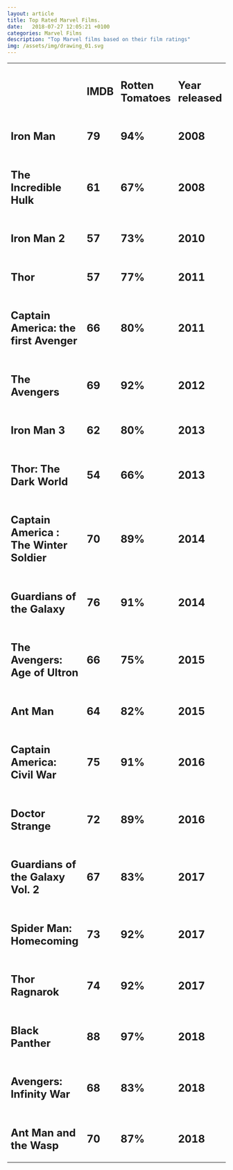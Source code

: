 ```yaml
---
layout: article
title: Top Rated Marvel Films.
date:   2018-07-27 12:05:21 +0100
categories: Marvel Films 
description: "Top Marvel films based on their film ratings"
img: /assets/img/drawing_01.svg
---
```


<table>

<tr><td><h2></h2></td><td id = "IMDB"><h2>IMDB</h2></td><td id = "rotten-tomatoes"><h2>Rotten Tomatoes</h2></td><td><h2> Year released</h2></td></tr>

<tr id = "iron-man"><td><h2>Iron Man</h2></td><td><h2>79</h2></td><td><h2>94%</h2></td><td><h2>2008</h2></td></tr>

<tr id = "hulk"><td><h2>The Incredible Hulk</h2></td><td><h2>61</h2></td><td><h2>67%</h2></td><td><h2>2008</h2></td></tr>

<tr id = "iron-man"><td><h2>Iron Man 2</h2></td><td><h2>57</h2></td><td><h2>73%</h2></td><td><h2>2010</h2></td></tr>

<tr id = "thor"><td><h2>Thor</h2></td><td><h2>57</h2></td><td><h2>77%</h2></td><td><h2>2011</h2></td></tr>

<tr id = "captain-america"><td><h2>Captain America: the first Avenger</h2></td><td><h2>66</h2></td><td><h2>80%</h2></td><td><h2>2011</h2></td></tr>

<tr id = "the-avengers"><td><h2>The Avengers</h2></td><td><h2>69</h2></td><td><h2>92%</h2></td><td><h2>2012</h2></td></tr>

<tr id = "iron-man"><td><h2>Iron Man 3</h2></td><td><h2>62</h2></td><td><h2>80%</h2></td><td><h2>2013</h2></td></tr>

<tr id = "thor"><td><h2>Thor: The Dark World</h2></td><td><h2>54</h2></td><td><h2>66%</h2></td><td><h2>2013</h2></td></tr>

<tr id = "captain-america"><td><h2>Captain America : The Winter Soldier</h2></td><td><h2>70</h2></td><td><h2>89%</h2></td><td><h2>2014</h2></td></tr>

<tr id = "guardians"><td><h2>Guardians of the Galaxy</h2></td><td><h2>76</h2></td><td><h2>91%</h2></td><td><h2>2014</h2></td></tr>

<tr id = "the-avengers"><td><h2>The Avengers: Age of Ultron</h2></td><td><h2>66</h2></td><td><h2>75%</h2></td><td><h2>2015</h2></td></tr>

<tr id = "ant-man"><td><h2>Ant Man</h2></td><td><h2>64</h2></td><td><h2>82%</h2></td><td><h2>2015</h2></td></tr>

<tr id = "captain-america"><td><h2>Captain America: Civil War</h2></td><td><h2>75</h2></td><td><h2>91%</h2></td><td><h2>2016</h2></td></tr>

<tr id = "doctor-strange"><td><h2>Doctor Strange</h2></td><td><h2>72</h2></td><td><h2>89%</h2></td><td><h2>2016</h2></td></tr>

<tr id = "guardians"><td><h2>Guardians of the Galaxy Vol. 2</h2></td><td><h2>67</h2></td><td><h2>83%</h2></td><td><h2>2017</h2></td></tr>

<tr id = "spider-man"><td><h2>Spider Man: Homecoming</h2></td><td><h2>73</h2></td><td><h2>92%</h2></td><td><h2>2017</h2></td></tr>

<tr id = "thor"><td><h2>Thor Ragnarok</h2></td><td><h2>74</h2></td><td><h2>92%</h2></td><td><h2>2017</h2></td></tr>

<tr id = "black-panther"><td><h2>Black Panther</h2></td><td><h2>88</h2></td><td><h2>97%</h2></td><td><h2>2018</h2></td></tr>

<tr id = "the-avengers"><td><h2>Avengers: Infinity War</h2></td><td><h2>68</h2></td><td><h2>83%</h2></td><td><h2>2018</h2></td></tr>

<tr id = "ant-man"><td><h2>Ant Man and the Wasp</h2></td><td><h2>70</h2></td><td><h2>87%</h2></td><td><h2>2018</h2></td></tr>

</table>